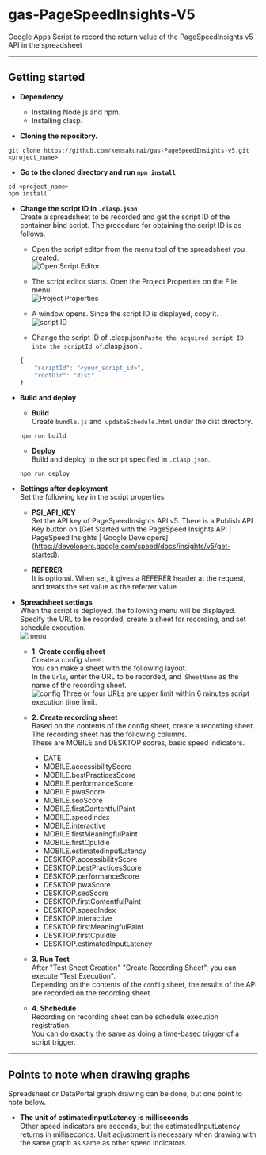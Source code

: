 # gas-PageSpeedInsights-V5

Google Apps Script to record the return value of the PageSpeedInsights v5 API in the spreadsheet

-----------------------------------------
## Getting started       

* **Dependency**        
	* Installing Node.js and npm.
	* Installing clasp.     

* **Cloning the repository.**     
```console
git clone https://github.com/kemsakurai/gas-PageSpeedInsights-v5.git <project_name>   
```

* **Go to the cloned directory and run `npm install`**    
```console
cd <project_name>
npm install
```

* **Change the script ID in `.clasp.json`**    
Create a spreadsheet to be recorded and get the script ID of the container bind script.
The procedure for obtaining the script ID is as follows.      

	* Open the script editor from the menu tool of the spreadsheet you created.     
	![Open Script Editor](https://drive.google.com/uc?export=view&id=1nZXERpu3NeAfabBI-J2SVeQqudw_nGFr)

	* The script editor starts. Open the Project Properties on the File menu.     
	![Project Properties](https://drive.google.com/uc?export=view&id=1O1qJ4I95cihc1o6g3yJfXMIQzepf3Vs1)   

	* A window opens. Since the script ID is displayed, copy it.       
	![script ID](https://drive.google.com/uc?export=view&id=15znYKdlaUp2TK6hs9CM2MYO_YR8D5aAq)       

	* Change the script ID of .clasp.json`
	Paste the acquired script ID into the scriptId of `.clasp.json`.     
	```javascript
	{
  		"scriptId": "<your_script_id>",
  		"rootDir": "dist"
	}
	```       

* **Build and deploy**     
	* **Build**     
	Create `bundle.js` and` updateSchedule.html` under the dist directory.     
	```console
	npm run build     
	```     

	* **Deploy**          
	Build and deploy to the script specified in `.clasp.json`.
	```console
	npm run deploy     
	```

* **Settings after deployment**      
Set the following key in the script properties.      
	* **PSI_API_KEY**           
	Set the API key of PageSpeedInsights API v5.
There is a Publish API Key button on [Get Started with the PageSpeed Insights API | PageSpeed Insights | Google Developers] (https://developers.google.com/speed/docs/insights/v5/get-started).      

	* **REFERER**          
	It is optional. When set, it gives a REFERER header at the request, and treats the set value as the referrer value.      


* **Spreadsheet settings**        
When the script is deployed, the following menu will be displayed.
Specify the URL to be recorded, create a sheet for recording, and set schedule execution.    
![menu](https://drive.google.com/uc?export=view&id=1jRDJACy8sZlDJ_Je9QbCSaKlJ3_sttyk)         

	* **1. Create config sheet**               
	Create a config sheet.     
	You can make a sheet with the following layout.     
	In the `Urls`, enter the URL to be recorded, and` SheetName` as the name of the recording sheet.      
	![config](https://drive.google.com/uc?export=view&id=1MJM7-nZOCDaI97QM_mPbqcBmiEoBGrWU)
	Three or four URLs are upper limit within 6 minutes script execution time limit.     

	* **2. Create recording sheet**        
	Based on the contents of the config sheet, create a recording sheet.     
	The recording sheet has the following columns.     
	These are MOBILE and DESKTOP scores, basic speed indicators.     
		* DATE
		* MOBILE.accessibilityScore
		* MOBILE.bestPracticesScore
		* MOBILE.performanceScore
		* MOBILE.pwaScore
		* MOBILE.seoScore
		* MOBILE.firstContentfulPaint
		* MOBILE.speedIndex
		* MOBILE.interactive
		* MOBILE.firstMeaningfulPaint
		* MOBILE.firstCpuIdle
		* MOBILE.estimatedInputLatency
		* DESKTOP.accessibilityScore
		* DESKTOP.bestPracticesScore
		* DESKTOP.performanceScore
		* DESKTOP.pwaScore
		* DESKTOP.seoScore
		* DESKTOP.firstContentfulPaint
		* DESKTOP.speedIndex
		* DESKTOP.interactive
		* DESKTOP.firstMeaningfulPaint
		* DESKTOP.firstCpuIdle
		* DESKTOP.estimatedInputLatency     

	* **3. Run Test**       
	After "Test Sheet Creation" "Create Recording Sheet", you can execute "Test Execution".        
	Depending on the contents of the `config` sheet, the results of the API are recorded on the recording sheet.     

	* **4. Shchedule**    
	Recording on recording sheet can be schedule execution registration.      
	You can do exactly the same as doing a time-based trigger of a script trigger.     

------------------------------------------------------
## Points to note when drawing graphs      
Spreadsheet or DataPortal graph drawing can be done, but one point to note below.     

* **The unit of estimatedInputLatency is milliseconds**           
Other speed indicators are seconds, but the estimatedInputLatency returns in milliseconds.
Unit adjustment is necessary when drawing with the same graph as same as other speed indicators.       


